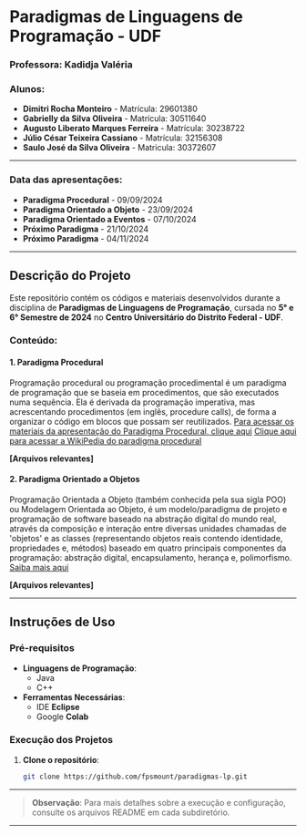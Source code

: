 # Paradigmas de Linguagens de Programação - UDF 

### **Professora:** Kadidja Valéria

### **Alunos:**
- **Dimitri Rocha Monteiro** - Matrícula: 29601380  
- **Gabrielly da Silva Oliveira** - Matrícula: 30511640  
- **Augusto Liberato Marques Ferreira** - Matrícula: 30238722
- **Júlio César Teixeira Cassiano** - Matrícula: 32156308
- **Saulo José da Silva Oliveira** - Matricula: 30372607

---

### **Data das apresentações:**
- **Paradigma Procedural** - 09/09/2024  
- **Paradigma Orientado a Objeto** -  23/09/2024
- **Paradigma Orientado a Eventos** - 07/10/2024
- **Próximo Paradigma** - 21/10/2024
- **Próximo Paradigma** - 04/11/2024 

---

## **Descrição do Projeto**

Este repositório contém os códigos e materiais desenvolvidos durante a disciplina de **Paradigmas de Linguagens de Programação**, cursada no **5° e 6° Semestre de 2024** no **Centro Universitário do Distrito Federal - UDF**.

### **Conteúdo:**

#### **1. Paradigma Procedural**  
Programação procedural ou programação procedimental é um paradigma de programação que se baseia em procedimentos, que são executados numa sequência. Ela é derivada da programação imperativa, mas acrescentando procedimentos (em inglês, procedure calls), de forma a organizar o código em blocos que possam ser reutilizados. [Para acessar os materiais da apresentação do Paradigma Procedural, clique aqui](./apresentacao-procedural/)
[Clique aqui para acessar a WikiPedia do paradigma procedural](https://pt.wikipedia.org/wiki/Programa%C3%A7%C3%A3o_procedural)  

**[Arquivos relevantes]**

#### **2. Paradigma Orientado a Objetos**  
Programação Orientada a Objeto (também conhecida pela sua sigla POO) ou Modelagem Orientada ao Objeto, é um modelo/paradigma de projeto e programação de software baseado na abstração digital do mundo real, através da composição e interação entre diversas unidades chamadas de 'objetos' e as classes (representando objetos reais contendo identidade, propriedades e, métodos) baseado em quatro principais componentes da programação: abstração digital, encapsulamento, herança e, polimorfismo.
[Saiba mais aqui](https://pt.wikipedia.org/wiki/Orienta%C3%A7%C3%A3o_a_objetos)

**[Arquivos relevantes]**

---

## **Instruções de Uso**

### **Pré-requisitos**

- **Linguagens de Programação**:
  - Java
  - C++
- **Ferramentas Necessárias**:
  - IDE **Eclipse**
  - Google **Colab**

### **Execução dos Projetos**

1. **Clone o repositório**:
   ```bash
   git clone https://github.com/fpsmount/paradigmas-lp.git
   ```
---

> **Observação**: Para mais detalhes sobre a execução e configuração, consulte os arquivos README em cada subdiretório.

---
